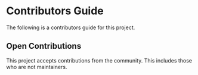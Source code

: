 # Contributors Guide

The following is a contributors guide for this project.

## Open Contributions

This project accepts contributions from the community. This includes those who are not maintainers.


